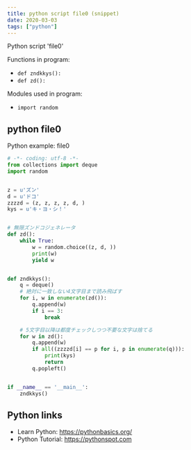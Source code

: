 ```yaml
---
title: python script file0 (snippet)
date: 2020-03-03
tags: ["python"]
---
```

Python script 'file0'

Functions in program: 
* `def zndkkys():`
* `def zd():`

Modules used in program: 
* `import random`

## python file0

Python example: file0

```python
# -*- coding: utf-8 -*-
from collections import deque
import random


z = u'ズン'
d = u'ドコ'
zzzzd = (z, z, z, z, d, )
kys = u'キ・ヨ・シ！'


# 無限ズンドコジェネレータ
def zd():
    while True:
        w = random.choice((z, d, ))
        print(w)
        yield w


def zndkkys():
    q = deque()
    # 絶対に一致しない4文字目まで読み飛ばす
    for i, w in enumerate(zd()):
        q.append(w)
        if i == 3:
            break

    # 5文字目以降は都度チェックしつつ不要な文字は捨てる
    for w in zd():
        q.append(w)
        if all((zzzzd[i] == p for i, p in enumerate(q))):
            print(kys)
            return
        q.popleft()


if __name__ == '__main__':
    zndkkys()


```

## Python links

- Learn Python: https://pythonbasics.org/
- Python Tutorial: https://pythonspot.com
